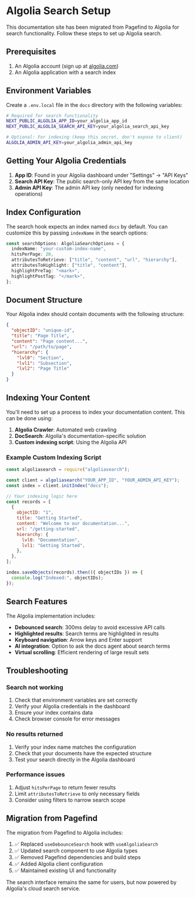 # Algolia Search Setup

This documentation site has been migrated from Pagefind to Algolia for search functionality. Follow these steps to set up Algolia search.

## Prerequisites

1. An Algolia account (sign up at [algolia.com](https://www.algolia.com/))
2. An Algolia application with a search index

## Environment Variables

Create a `.env.local` file in the `docs` directory with the following variables:

```bash
# Required for search functionality
NEXT_PUBLIC_ALGOLIA_APP_ID=your_algolia_app_id
NEXT_PUBLIC_ALGOLIA_SEARCH_API_KEY=your_algolia_search_api_key

# Optional: For indexing (keep this secret, don't expose to client)
ALGOLIA_ADMIN_API_KEY=your_algolia_admin_api_key
```

## Getting Your Algolia Credentials

1. **App ID**: Found in your Algolia dashboard under "Settings" → "API Keys"
2. **Search API Key**: The public search-only API key from the same location
3. **Admin API Key**: The admin API key (only needed for indexing operations)

## Index Configuration

The search hook expects an index named `docs` by default. You can customize this by passing `indexName` in the search options:

```typescript
const searchOptions: AlgoliaSearchOptions = {
  indexName: "your-custom-index-name",
  hitsPerPage: 20,
  attributesToRetrieve: ["title", "content", "url", "hierarchy"],
  attributesToHighlight: ["title", "content"],
  highlightPreTag: "<mark>",
  highlightPostTag: "</mark>",
};
```

## Document Structure

Your Algolia index should contain documents with the following structure:

```json
{
  "objectID": "unique-id",
  "title": "Page Title",
  "content": "Page content...",
  "url": "/path/to/page",
  "hierarchy": {
    "lvl0": "Section",
    "lvl1": "Subsection",
    "lvl2": "Page Title"
  }
}
```

## Indexing Your Content

You'll need to set up a process to index your documentation content. This can be done using:

1. **Algolia Crawler**: Automated web crawling
2. **DocSearch**: Algolia's documentation-specific solution
3. **Custom indexing script**: Using the Algolia API

### Example Custom Indexing Script

```javascript
const algoliasearch = require("algoliasearch");

const client = algoliasearch("YOUR_APP_ID", "YOUR_ADMIN_API_KEY");
const index = client.initIndex("docs");

// Your indexing logic here
const records = [
  {
    objectID: "1",
    title: "Getting Started",
    content: "Welcome to our documentation...",
    url: "/getting-started",
    hierarchy: {
      lvl0: "Documentation",
      lvl1: "Getting Started",
    },
  },
];

index.saveObjects(records).then(({ objectIDs }) => {
  console.log("Indexed:", objectIDs);
});
```

## Search Features

The Algolia implementation includes:

- **Debounced search**: 300ms delay to avoid excessive API calls
- **Highlighted results**: Search terms are highlighted in results
- **Keyboard navigation**: Arrow keys and Enter support
- **AI integration**: Option to ask the docs agent about search terms
- **Virtual scrolling**: Efficient rendering of large result sets

## Troubleshooting

### Search not working

1. Check that environment variables are set correctly
2. Verify your Algolia credentials in the dashboard
3. Ensure your index contains data
4. Check browser console for error messages

### No results returned

1. Verify your index name matches the configuration
2. Check that your documents have the expected structure
3. Test your search directly in the Algolia dashboard

### Performance issues

1. Adjust `hitsPerPage` to return fewer results
2. Limit `attributesToRetrieve` to only necessary fields
3. Consider using filters to narrow search scope

## Migration from Pagefind

The migration from Pagefind to Algolia includes:

1. ✅ Replaced `useDebounceSearch` hook with `useAlgoliaSearch`
2. ✅ Updated search component to use Algolia types
3. ✅ Removed Pagefind dependencies and build steps
4. ✅ Added Algolia client configuration
5. ✅ Maintained existing UI and functionality

The search interface remains the same for users, but now powered by Algolia's cloud search service.
